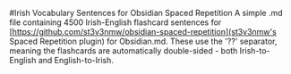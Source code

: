 #Irish Vocabulary Sentences for Obsidian Spaced Repetition
A simple .md file containing 4500 Irish-English flashcard sentences for [https://github.com/st3v3nmw/obsidian-spaced-repetition](st3v3nmw's Spaced Repetition plugin) for Obsidian.md. These use the '??' separator, meaning the flashcards are automatically double-sided - both Irish-to-English and English-to-Irish.
